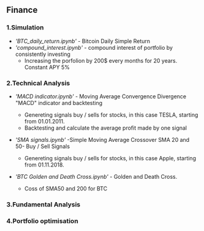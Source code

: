 ## Finance
### 1.Simulation
*   *'BTC_daily_return.ipynb'* - Bitcoin Daily Simple Return
*   *'compound_interest.ipynb'* - compound interest of portfolio by consistently investing
    - Increasing the porfolion by 200$ every months for 20 years. Constant APY 5%

### 2.Technical Analysis
*   *'MACD indicator.ipynb'* - Moving Average Convergence Divergence "MACD" indicator and backtesting
    - Genereting signals buy / sells for stocks, in this case TESLA, starting from 01.01.2011.
    - Backtesting and calculate the average profit made by one signal

*   *'SMA signals.ipynb'* -Simple Moving Average Crossover SMA 20 and 50- Buy / Sell Signals
    - Genereting signals buy / sells for stocks, in this case Apple, starting from 01.11.2018.

*   *'BTC Golden and Death Cross.ipynb'* - Golden and Death Cross.
    - Coss of SMA50 and 200 for BTC

### 3.Fundamental Analysis

### 4.Portfolio optimisation
